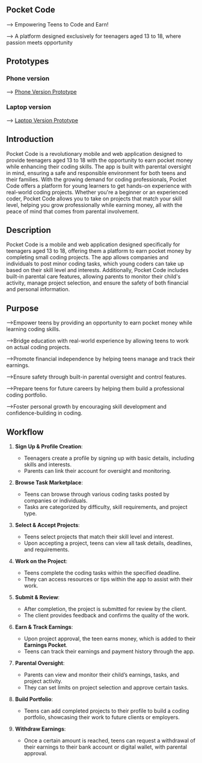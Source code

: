 ## Pocket Code 
--> Empowering Teens to Code and Earn!

--> A platform designed exclusively for teenagers aged 13 to 18, where passion meets opportunity


## Prototypes

### Phone version
--> [Phone Version Prototype](https://www.figma.com/proto/qh57f386vM3XnqQ7hWwo3H/Pocket-Code-application-app-?page-id=0%3A1&node-id=92-405&starting-point-node-id=92%3A405&scaling=scale-down&content-scaling=fixed&t=u3Clv6dov14DHtRq-1)

### Laptop version
--> [Laptop Version Prototype](https://www.figma.com/proto/oj8cNGAhznNTwbCIK4SC8j/pocket-code?page-id=2%3A2&node-id=124-144&starting-point-node-id=124%3A144&scaling=scale-down&content-scaling=fixed&t=Kiu1ZgKOjKlBC385-1)
## Introduction
Pocket Code is a revolutionary mobile and web application designed to provide teenagers aged 13 to 18 with the opportunity to earn pocket money while enhancing their coding skills. The app is built with parental oversight in mind, ensuring a safe and responsible environment for both teens and their families. With the growing demand for coding professionals, Pocket Code offers a platform for young learners to get hands-on experience with real-world coding projects. Whether you're a beginner or an experienced coder, Pocket Code allows you to take on projects that match your skill level, helping you grow professionally while earning money, all with the peace of mind that comes from parental involvement.

## Description
Pocket Code is a mobile and web application designed specifically for teenagers aged 13 to 18, offering them a platform to earn pocket money by completing small coding projects. The app allows companies and individuals to post minor coding tasks, which young coders can take up based on their skill level and interests. Additionally, Pocket Code includes built-in parental care features, allowing parents to monitor their child's activity, manage project selection, and ensure the safety of both financial and personal information.

## Purpose
-->Empower teens by providing an opportunity to earn pocket money while learning coding skills.

-->Bridge education with real-world experience by allowing teens to work on actual coding projects.

-->Promote financial independence by helping teens manage and track their earnings.

-->Ensure safety through built-in parental oversight and control features.

-->Prepare teens for future careers by helping them build a professional coding portfolio.

-->Foster personal growth by encouraging skill development and confidence-building in coding.

## Workflow

1. **Sign Up & Profile Creation**:
   - Teenagers create a profile by signing up with basic details, including skills and interests.
   - Parents can link their account for oversight and monitoring.

2. **Browse Task Marketplace**:
   - Teens can browse through various coding tasks posted by companies or individuals.
   - Tasks are categorized by difficulty, skill requirements, and project type.

3. **Select & Accept Projects**:
   - Teens select projects that match their skill level and interest.
   - Upon accepting a project, teens can view all task details, deadlines, and requirements.

4. **Work on the Project**:
   - Teens complete the coding tasks within the specified deadline.
   - They can access resources or tips within the app to assist with their work.

5. **Submit & Review**:
   - After completion, the project is submitted for review by the client.
   - The client provides feedback and confirms the quality of the work.

6. **Earn & Track Earnings**:
   - Upon project approval, the teen earns money, which is added to their **Earnings Pocket**.
   - Teens can track their earnings and payment history through the app.

7. **Parental Oversight**:
   - Parents can view and monitor their child’s earnings, tasks, and project activity.
   - They can set limits on project selection and approve certain tasks.

8. **Build Portfolio**:
   - Teens can add completed projects to their profile to build a coding portfolio, showcasing their work to future clients or employers.

9. **Withdraw Earnings**:
   - Once a certain amount is reached, teens can request a withdrawal of their earnings to their bank account or digital wallet, with parental approval.

